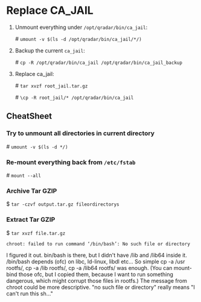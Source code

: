 # Replace CA_JAIL

1. Unmount everything under `/opt/qradar/bin/ca_jail`:

   \# `umount -v $(ls -d /opt/qradar/bin/ca_jail/*/)`

2. Backup the current `ca_jail`:

   \# `cp -R /opt/qradar/bin/ca_jail /opt/qradar/bin/ca_jail_backup`

3. Replace ca_jail:

   \# `tar xvzf root_jail.tar.gz`

   \# `\cp -R root_jail/* /opt/qradar/bin/ca_jail`

## CheatSheet 

### Try to unmount all directories in current directory

   \# `umount -v $(ls -d */)`

### Re-mount everything back from `/etc/fstab`

   \# `mount --all`

### Archive Tar GZIP

   $ `tar -czvf output.tar.gz fileordirectorys`

### Extract Tar GZIP

   $ `tar xvzf file.tar.gz`

`chroot: failed to run command ‘/bin/bash’: No such file or directory`

I figured it out. bin/bash is there, but I didn't have /lib and /lib64 inside it. /bin/bash depends (ofc) on libc, ld-linux, libdl etc... So simple cp -a /usr rootfs/, cp -a /lib rootfs/, cp -a /lib64 rootfs/ was enough. (You can mount-bind those ofc, but I copied them, because I want to run something dangerous, which might corrupt those files in rootfs.) The message from chroot could be more descriptive. "no such file or directory" really means "I can't run this sh..."

